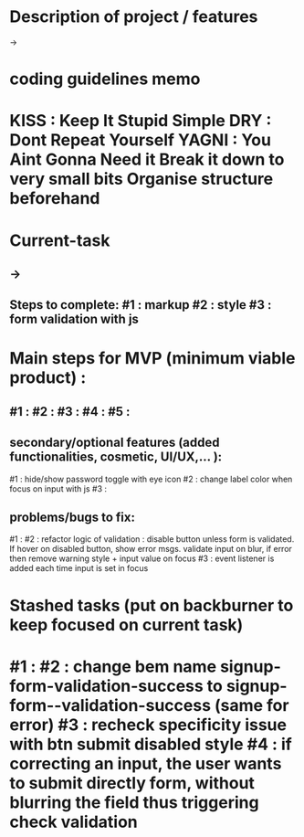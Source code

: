 Description of project / features
===============================
->

coding guidelines memo 
=============
KISS : Keep It Stupid Simple
DRY : Dont Repeat Yourself
YAGNI : You Aint Gonna Need it
Break it down to very small bits
Organise structure beforehand
=============

Current-task 
==========
-> 
---
Steps to complete:
#1 : markup
#2 : style
#3 : form validation with js
---

Main steps for MVP (minimum viable product) :
==========
#1 : 
#2 : 
#3 : 
#4 : 
#5 : 
---

secondary/optional features (added functionalities, cosmetic, UI/UX,... ):
------------------
#1 : hide/show password toggle with eye icon
#2 : change label color when focus on input with js
#3 : 


problems/bugs to fix:
------------------
#1 : 
#2 : refactor logic of validation : disable button unless form is validated. If hover on disabled button, show error msgs. validate input on blur, if error then remove warning style + input value on focus
#3 : event listener is added each time input is set in focus

Stashed tasks (put on backburner to keep focused on current task)
==========
#1 : 
#2 : change bem name signup-form-validation-success to signup-form--validation-success (same for error)
#3 : recheck specificity issue with btn submit disabled style
#4 : if correcting an input, the user wants to submit directly form, without blurring the field thus triggering check validation
========== 